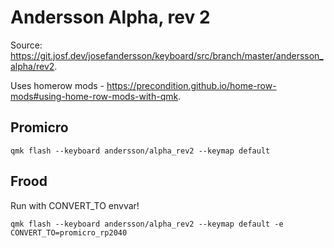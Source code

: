 # Andersson Alpha, rev 2

Source: <https://git.josf.dev/josefandersson/keyboard/src/branch/master/andersson_alpha/rev2>.

Uses homerow mods - <https://precondition.github.io/home-row-mods#using-home-row-mods-with-qmk>.

## Promicro

`qmk flash --keyboard andersson/alpha_rev2 --keymap default`

## Frood

Run with CONVERT_TO envvar!

`qmk flash --keyboard andersson/alpha_rev2 --keymap default -e CONVERT_TO=promicro_rp2040`
